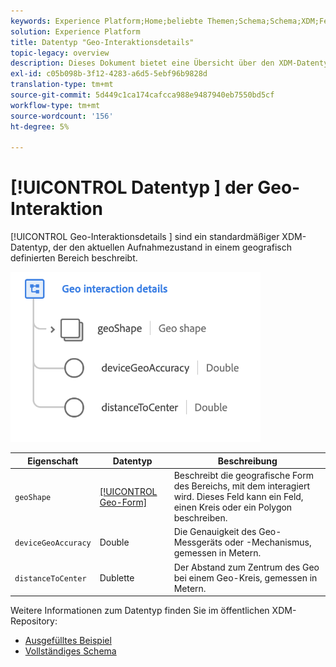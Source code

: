 ```yaml
---
keywords: Experience Platform;Home;beliebte Themen;Schema;Schema;XDM;Felder;Schemas;Schemas;Beacon;Interaktionsdetails;Datentyp;Datentyp;Datentyp;
solution: Experience Platform
title: Datentyp "Geo-Interaktionsdetails"
topic-legacy: overview
description: Dieses Dokument bietet eine Übersicht über den XDM-Datentyp für Geo-Interaktionsdetails.
exl-id: c05b098b-3f12-4283-a6d5-5ebf96b9828d
translation-type: tm+mt
source-git-commit: 5d449c1ca174cafcca988e9487940eb7550bd5cf
workflow-type: tm+mt
source-wordcount: '156'
ht-degree: 5%

---
```


# [!UICONTROL Datentyp ] der Geo-Interaktion

[!UICONTROL Geo-Interaktionsdetails ] sind ein standardmäßiger XDM-Datentyp, der den aktuellen Aufnahmezustand in einem geografisch definierten Bereich beschreibt.

<img src="../images/data-types/geo-interaction-details.png" width="400" /><br />

| Eigenschaft | Datentyp | Beschreibung |
| --- | --- | --- |
| `geoShape` | [[!UICONTROL Geo-Form]](./geo-shape.md) | Beschreibt die geografische Form des Bereichs, mit dem interagiert wird. Dieses Feld kann ein Feld, einen Kreis oder ein Polygon beschreiben. |
| `deviceGeoAccuracy` | Double | Die Genauigkeit des Geo-Messgeräts oder -Mechanismus, gemessen in Metern. |
| `distanceToCenter` | Dublette | Der Abstand zum Zentrum des Geo bei einem Geo-Kreis, gemessen in Metern. |

Weitere Informationen zum Datentyp finden Sie im öffentlichen XDM-Repository:

* [Ausgefülltes Beispiel](https://github.com/adobe/xdm/blob/master/components/datatypes/geo-interaction-details.example.1.json)
* [Vollständiges Schema](https://github.com/adobe/xdm/blob/master/components/datatypes/geo-interaction-details.schema.json)
